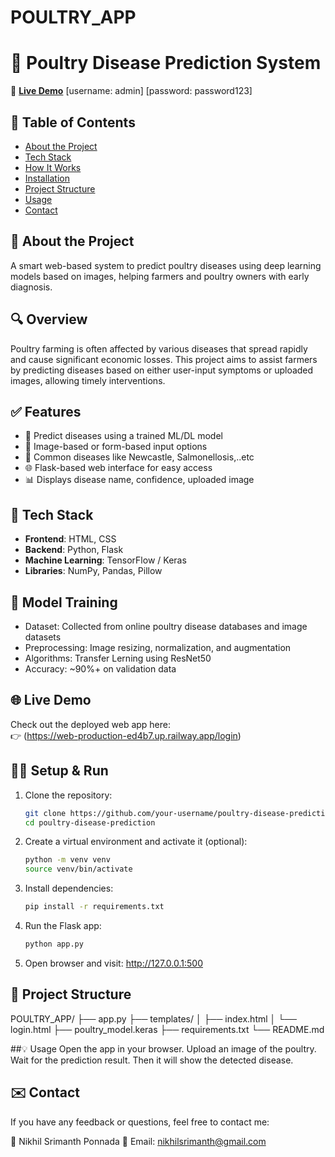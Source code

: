 ﻿# POULTRY_APP
# 🐔 Poultry Disease Prediction System

🔗 **[Live Demo](https://web-production-ed4b7.up.railway.app/login)** 
[username: admin]
[password: password123]

## 📌 Table of Contents

- [About the Project](#about-the-project)
- [Tech Stack](#tech-stack)
- [How It Works](#how-it-works)
- [Installation](#installation)
- [Project Structure](#project-structure)
- [Usage](#usage)
- [Contact](#contact)

## 📖 About the Project
A smart web-based system to predict poultry diseases using deep learning models based on  images, helping farmers and poultry owners with early diagnosis.

## 🔍 Overview

Poultry farming is often affected by various diseases that spread rapidly and cause significant economic losses. This project aims to assist farmers by predicting diseases based on either user-input symptoms or uploaded images, allowing timely interventions.

## ✅ Features

- 🧠 Predict diseases using a trained ML/DL model  
- 📸 Image-based or form-based input options  
- 🐥 Common diseases like Newcastle, Salmonellosis,..etc 
- 🌐 Flask-based web interface for easy access  
- 📊 Displays disease name, confidence, uploaded image 

## 🧰 Tech Stack

- **Frontend**: HTML, CSS
- **Backend**: Python, Flask
- **Machine Learning**: TensorFlow / Keras
- **Libraries**: NumPy, Pandas, Pillow

## 🧪 Model Training

- Dataset: Collected from online poultry disease databases and image datasets
- Preprocessing: Image resizing, normalization, and augmentation
- Algorithms: Transfer Lerning using ResNet50
- Accuracy: ~90%+ on validation data

## 🌐 Live Demo

Check out the deployed web app here:  
👉 (https://web-production-ed4b7.up.railway.app/login)


## 🧑‍💻 Setup & Run


1. Clone the repository:
   ```bash
   git clone https://github.com/your-username/poultry-disease-prediction.git
   cd poultry-disease-prediction
2. Create a virtual environment and activate it (optional):
   ```bash
   python -m venv venv
   source venv/bin/activate
3. Install dependencies:
   ```bash
   pip install -r requirements.txt
4. Run the Flask app:
   ```bash
   python app.py
5. Open browser and visit:
   http://127.0.0.1:500


## 📁 Project Structure

POULTRY_APP/
├── app.py
├── templates/
│   ├── index.html
│   └── login.html
├── poultry_model.keras
├── requirements.txt
└── README.md

##💡 Usage
Open the app in your browser.
Upload an image of the poultry.
Wait for the prediction result.
Then it will show the detected disease.

## ✉️ Contact
If you have any feedback or questions, feel free to contact me:

📧 Nikhil Srimanth Ponnada
📩 Email: nikhilsrimanth@gmail.com
